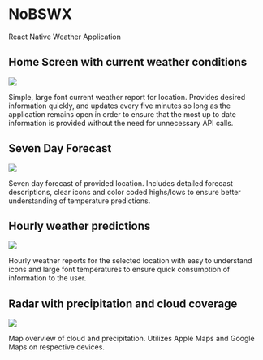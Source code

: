 # NoBSWX
React Native Weather Application

<h2>Home Screen with current weather conditions</h2>
<img src="https://user-images.githubusercontent.com/102747919/234758793-27c91a33-910b-4631-a8bf-63f4fca4ba4e.png"/>
<p>Simple, large font current weather report for location. Provides desired information quickly, and updates every five minutes so long as the application remains open in order to ensure that the most up to date information is provided without the need for unnecessary API calls.</p>

<h2>Seven Day Forecast</h2>
<img src="https://user-images.githubusercontent.com/102747919/234762113-127fe9e0-e6fd-46d2-9e2f-15be3d9a5463.png"/>
<p>Seven day forecast of provided location. Includes detailed forecast descriptions, clear icons and color coded highs/lows to ensure better understanding of temperature predictions.</p>

<h2>Hourly weather predictions</h2>
<img src="https://user-images.githubusercontent.com/102747919/234762121-f3bf6812-c513-4f45-85ac-7f99470928bf.png"/>
<p>Hourly weather reports for the selected location with easy to understand icons and large font temperatures to ensure quick consumption of information to the user.</p>

<h2>Radar with precipitation and cloud coverage</h2>
<img src="https://user-images.githubusercontent.com/102747919/234762048-d297d6dd-0736-4d40-9cf4-5902226f615a.png"/>
<p>Map overview of cloud and precipitation. Utilizes Apple Maps and Google Maps on respective devices.</p>
